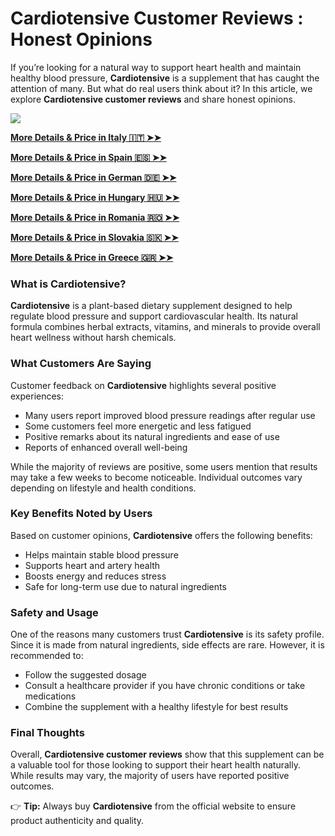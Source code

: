 # Cardiotensive Customer Reviews : Honest Opinions

If you’re looking for a natural way to support heart health and maintain healthy blood pressure, **Cardiotensive** is a supplement that has caught the attention of many. But what do real users think about it? In this article, we explore **Cardiotensive customer reviews** and share honest opinions.

![](https://i.imgur.com/jExDioD.jpeg)

[**More Details & Price in Italy 🇮🇹 ➤➤**](https://uhfca64994uh.uewhbgfvds.cc/?target=-7EBNQCgQAAAezRwMDY4QABQEBEREKEQkKEQ1CEQ0SAAF_YWRjb21ibwEx&al=99063&ap=-1)

[**More Details & Price in Spain 🇪🇸 ➤➤**](https://uhfca64994uh.axdsz.pro/?target=-7EBNQCgQAAAezRwMD4JIABQEBEREKEQkKEQ1CEQ0SAAF_YWRjb21ibwEx&al=98516&ap=-1)

[**More Details & Price in German 🇩🇪 ➤➤**](https://uhfca64994uh.axdsz.pro/?target=-7EBNQCgQAAAezRwMDepMABQEBEREKEQkKEQ1CEQ0SAAF_YWRjb21ibwEx&al=99540&ap=-1)

[**More Details & Price in Hungary 🇭🇺 ➤➤**](https://uhfca64994uh.axdsz.pro/?target=-7EBNQCgQAAAezRwMDZIQABQEBEREKEQkKEQ1CEQ0SAAF_YWRjb21ibwEx&al=99560&ap=-1)

[**More Details & Price in Romania 🇷🇴 ➤➤**](https://uhfca64994uh.uewhbgfvds.cc/?target=-7EBNQCgQAAAezRwMDCYYABQEBEREKEQkKEQ1CEQ0SAAF_YWRjb21ibwEx&al=88863&ap=-1)

[**More Details & Price in Slovakia 🇸🇰 ➤➤**](https://uhfca64994uh.axdsz.pro/?target=-7EBNQCgQAAAezRwMD64kABQEBEREKEQkKEQ1CEQ0SAAF_YWRjb21ibwEx&al=94061&ap=-1)

[**More Details & Price in Greece 🇬🇷 ➤➤**](https://uhfca64994uh.uewhbgfvds.cc/?target=-7EBNQCgQAAAezRwMDy5AABQEBEREKEQkKEQ1CEQ0SAAF_YWRjb21ibwEx&al=99861&ap=-1)


### What is Cardiotensive?

**Cardiotensive** is a plant-based dietary supplement designed to help regulate blood pressure and support cardiovascular health. Its natural formula combines herbal extracts, vitamins, and minerals to provide overall heart wellness without harsh chemicals.

### What Customers Are Saying

Customer feedback on **Cardiotensive** highlights several positive experiences:

* Many users report improved blood pressure readings after regular use
* Some customers feel more energetic and less fatigued
* Positive remarks about its natural ingredients and ease of use
* Reports of enhanced overall well-being

While the majority of reviews are positive, some users mention that results may take a few weeks to become noticeable. Individual outcomes vary depending on lifestyle and health conditions.

### Key Benefits Noted by Users

Based on customer opinions, **Cardiotensive** offers the following benefits:

* Helps maintain stable blood pressure
* Supports heart and artery health
* Boosts energy and reduces stress
* Safe for long-term use due to natural ingredients

### Safety and Usage

One of the reasons many customers trust **Cardiotensive** is its safety profile. Since it is made from natural ingredients, side effects are rare. However, it is recommended to:

* Follow the suggested dosage
* Consult a healthcare provider if you have chronic conditions or take medications
* Combine the supplement with a healthy lifestyle for best results

### Final Thoughts

Overall, **Cardiotensive customer reviews** show that this supplement can be a valuable tool for those looking to support their heart health naturally. While results may vary, the majority of users have reported positive outcomes.

👉 **Tip:** Always buy **Cardiotensive** from the official website to ensure product authenticity and quality.
